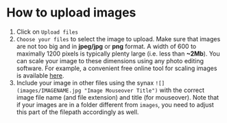 # How to upload images

1. Click on `Upload files`
2. `Choose your files` to select the image to upload. Make sure that images are not too big and in **jpeg/jpg** or **png** format. A width of 600 to maximally 1200 pixels is typically plenty large (i.e. less than **~2Mb**). You can scale your image to these dimensions using any photo editing software. For example, a convenient free online tool for scaling images is available [here](https://www168.lunapic.com/editor/?action=scale).
3. Include your image in other files using the synax `![](images/IMAGENAME.jpg "Image Mouseover Title")` with the correct image file name (and file extension) and title (for mouseover). Note that if your images are in a folder different from `images`, you need to adjust this part of the filepath accordingly as well.
